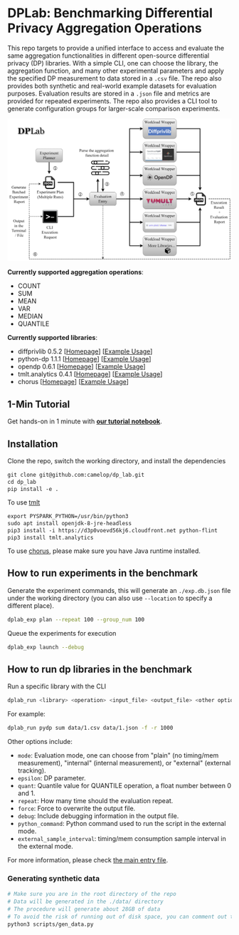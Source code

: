 # DPLab: Benchmarking Differential Privacy Aggregation Operations

This repo targets to provide a unified interface to access and evaluate the same aggregation functionalities in different open-source differential privacy (DP) libraries. With a simple CLI, one can choose the library, the aggregation function, and many other experimental parameters and apply the specified DP measurement to data stored in a `.csv` file. The repo also provides both synthetic and real-world example datasets for evaluation purposes. Evaluation results are stored in a `.json` file and metrics are provided for repeated experiments. The repo also provides a CLI tool to generate configuration groups for larger-scale comparison experiments. 

![dplab_architecture](./img/dplab_architecture.png)

**Currently supported aggregation operations**: 
- COUNT
- SUM
- MEAN
- VAR
- MEDIAN 
- QUANTILE

**Currently supported libraries**:
- diffprivlib 0.5.2 [[Homepage](https://github.com/IBM/differential-privacy-library)] [[Example Usage](./src/dplab/library_workload/diffprivlib.py)]
- python-dp 1.1.1 [[Homepage](https://github.com/OpenMined/PyDP)] [[Example Usage](./src/dplab/library_workload/pydp.py)]
- opendp 0.6.1 [[Homepage](https://opendp.org/)] [[Example Usage](./src/dplab/library_workload/opendp.py)]
- tmlt.analytics 0.4.1 [[Homepage](https://docs.tmlt.dev/analytics/latest/index.html)] [[Example Usage](./src/dplab/library_workload/tmlt.py)]
- chorus [[Homepage](https://github.com/uvm-plaid/chorus)] [[Example Usage](./src/dplab/library_workload/chorus.py)]

## 1-Min Tutorial

Get hands-on in 1 minute with [**our tutorial notebook**](https://colab.research.google.com/drive/1jtsiCW-pQwOlIlQHpKgN_PbSjpReiTIw?usp=sharing).

## Installation

Clone the repo, switch the working directory, and install the dependencies
```
git clone git@github.com:camelop/dp_lab.git
cd dp_lab
pip install -e .
```

To use [tmlt](https://docs.tmlt.dev/analytics/latest/installation.html)
```
export PYSPARK_PYTHON=/usr/bin/python3
sudo apt install openjdk-8-jre-headless
pip3 install -i https://d3p0voevd56kj6.cloudfront.net python-flint
pip3 install tmlt.analytics
```

To use [chorus](https://github.com/uvm-plaid/chorus), please make sure you have Java runtime installed.


## How to run experiments in the benchmark

Generate the experiment commands, this will generate an `./exp.db.json` file under the working directory (you can also use `--location` to specify a different place).

```sh
dplab_exp plan --repeat 100 --group_num 100
```

Queue the experiments for execution
```sh
dplab_exp launch --debug
```

## How to run dp libraries in the benchmark

Run a specific library with the CLI

```sh
dplab_run <library> <operation> <input_file> <output_file> <other options>
```

For example:
```sh
dplab_run pydp sum data/1.csv data/1.json -f -r 1000
```

Other options include:
- `mode`: Evaluation mode, one can choose from "plain" (no timing/mem measurement), "internal" (internal measurement), or "external" (external tracking).
- `epsilon`: DP parameter.
- `quant`: Quantile value for QUANTILE operation, a float number between 0 and 1.
- `repeat`: How many time should the evaluation repeat.
- `force`: Force to overwrite the output file.
- `debug`: Include debugging information in the output file.
- `python_command`: Python command used to run the script in the external mode.
- `external_sample_interval`: timing/mem consumption sample interval in the external mode.

For more information, please check [the main entry file](./src/dplab/main.py).


### Generating synthetic data

```sh
# Make sure you are in the root directory of the repo
# Data will be generated in the ./data/ directory
# The procedure will generate about 28GB of data
# To avoid the risk of running out of disk space, you can comment out the performance test lines (Line26-27) in SYN_TARGETS defined in the script
python3 scripts/gen_data.py
```
